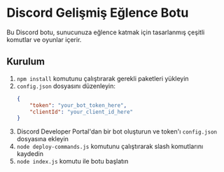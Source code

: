# Discord Gelişmiş Eğlence Botu

Bu Discord botu, sunucunuza eğlence katmak için tasarlanmış çeşitli komutlar ve oyunlar içerir.

## Kurulum

1. `npm install` komutunu çalıştırarak gerekli paketleri yükleyin
2. `config.json` dosyasını düzenleyin:
   ```json
   {
       "token": "your_bot_token_here",
       "clientId": "your_client_id_here"
   }
   ```
3. Discord Developer Portal'dan bir bot oluşturun ve token'ı `config.json` dosyasına ekleyin
4. `node deploy-commands.js` komutunu çalıştırarak slash komutlarını kaydedin
5. `node index.js` komutu ile botu başlatın
